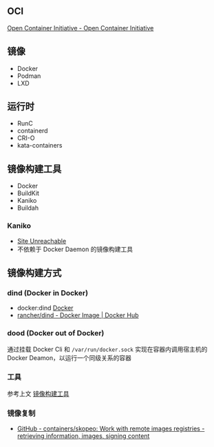 ## OCI

[Open Container Initiative - Open Container Initiative](https://opencontainers.org/)

## 镜像

- Docker
- Podman
- LXD


## 运行时

- RunC
- containerd
- CRI-O
- kata-containers

## 镜像构建工具

- Docker
- BuildKit
- Kaniko
- Buildah

### Kaniko
- [Site Unreachable](https://github.com/GoogleContainerTools/kaniko)
- 不依赖于 Docker Daemon 的镜像构建工具

## 镜像构建方式

### dind (Docker in Docker) 

- docker:dind [Docker](https://hub.docker.com/_/docker)
- [rancher/dind - Docker Image | Docker Hub](https://hub.docker.com/r/rancher/dind)

### dood (Docker out of Docker) 

通过挂载 Docker Cli 和 `/var/run/docker.sock` 实现在容器内调用宿主机的 Docker Deamon，以运行一个同级关系的容器

### 工具

参考上文 [镜像构建工具](#镜像构建工具)


### 镜像复制

- [GitHub - containers/skopeo: Work with remote images registries - retrieving information, images, signing content](https://github.com/containers/skopeo)